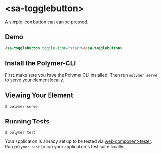 # \<sa-togglebutton\>

A simple icon button that can be pressed.

## Demo
<!---
```
<custom-element-demo>
  <template>
    <script src="../webcomponentsjs/webcomponents-lite.js"></script>
    <link rel="import" href="../iron-icons/iron-icons.html">
    <link rel="import" href="sa-togglebutton.html">
    <next-code-block></next-code-block>
  </template>
</custom-element-demo>
```
-->
```html
<sa-togglebutton toggle-icon="star"></sa-togglebutton>
```

## Install the Polymer-CLI

First, make sure you have the [Polymer CLI](https://www.npmjs.com/package/polymer-cli) installed. Then run `polymer serve` to serve your element locally.

## Viewing Your Element

```
$ polymer serve
```

## Running Tests

```
$ polymer test
```

Your application is already set up to be tested via [web-component-tester](https://github.com/Polymer/web-component-tester). Run `polymer test` to run your application's test suite locally.
